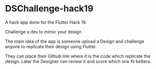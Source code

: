 # DSChallenge-hack19
A hack app done for the Flutter Hack 19.

Challenge a dev to mimic your design

The main idea of the app is someone upload a Design and challenge anyone to replicate their design using Flutter.

They can place their Github link where it is the code which replicate the design. Later the Designer can review it and score which one fit betters.
